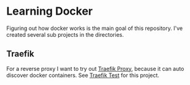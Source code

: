 # Learning Docker

Figuring out how docker works is the main goal of this repository. I've created several sub projects in the directories.

## Traefik

For a reverse proxy I want to try out [Traefik Proxy](https://traefik.io), because it can auto discover docker containers. See [Traefik Test](traefik-test/README.md) for this project.
